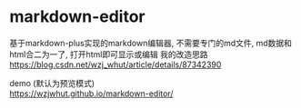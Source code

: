 # markdown-editor
基于markdown-plus实现的markdown编辑器, 不需要专门的md文件, md数据和html合二为一了, 打开html即可显示或编辑
我的改造思路 https://blog.csdn.net/wzj_whut/article/details/87342390

demo (默认为预览模式)    
https://wzjwhut.github.io/markdown-editor/
